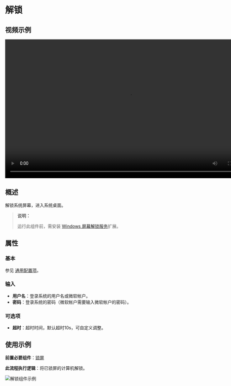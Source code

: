 # 解锁

## 视频示例

<video controls height='450px' width='800px' src="https://encooacademy.oss-cn-shanghai.aliyuncs.com/activity/Unlock.mp4"></video>

## 概述

解锁系统屏幕，进入系统桌面。

>**说明：**
>
>运行此组件前，需安装 [Windows 屏幕解锁服务](Studio/../../../../Studio/Extensions/WindowsUnlockService.md)扩展。

## 属性

### 基本

参见 [通用配置项](../Appendix/CommonConfigurationItems.md)。

### 输入

- **用户名**：登录系统的用户名或微软帐户。
- **密码**：登录系统的密码（微软帐户需要输入微软帐户的密码）。

### 可选项

- **超时**：超时时间，默认超时10s，可自定义调整。

## 使用示例

**前置必要组件**：[锁屏](../Screen/WindowsLockActivity.md)

**此流程执行逻辑**：将已锁屏的计算机解锁。

![解锁组件示例](https://docimages.blob.core.chinacloudapi.cn/images/Activities/unlock20201216.png)
